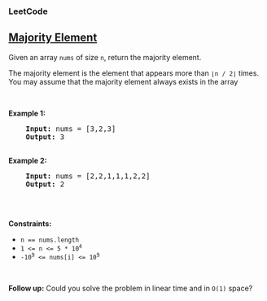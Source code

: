 <body>
  <h3>LeetCode</h3>
  <h2><a href="https://leetcode.com/problems/majority-element/">Majority Element</a></h2>
  <p>Given an array <code>nums</code> of size <code>n</code>, return the majority element.</p>
  <p>The majority element is the element that appears more than <code>⌊n / 2⌋</code> times. You may assume that the majority element always      exists in the array</p>

  <p>&nbsp;</p>
  <p><strong class="Example">Example 1:</strong></p>
  <pre>
    <strong>Input:</strong> nums = [3,2,3] 
    <strong>Output:</strong> 3
  </pre>

  <p><strong class="Example">Example 2:</strong></p>
  <pre>
    <strong>Input:</strong> nums = [2,2,1,1,1,2,2]
    <strong>Output:</strong> 2
  </pre>

  <p>&nbsp;</p>
  <p><strong class="Constraints">Constraints:</strong></p>
  <ul>
    <li><code>n == nums.length</code></li>
    <li><code>1 <= n <= 5 * 10<sup>4</sup></code></li>
    <li><code>-10<sup>9</sup> <= nums[i] <= 10<sup>9</sup></code></li>
  </ul>
  
  <p>&nbsp;</p>
  <p><strong>Follow up:</strong> Could you solve the problem in linear time and in <code>O(1)</code> space?</p>
</body>
